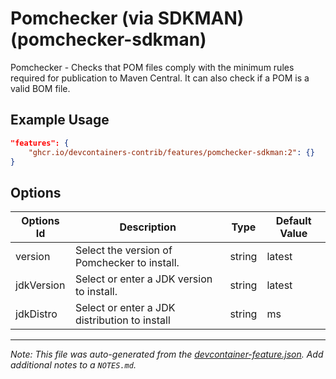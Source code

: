 

# Pomchecker (via SDKMAN) (pomchecker-sdkman)

Pomchecker - Checks that POM files comply with the minimum rules required for
publication to Maven Central. It can also check if a POM is a valid BOM file.

## Example Usage

```json
"features": {
    "ghcr.io/devcontainers-contrib/features/pomchecker-sdkman:2": {}
}
```

## Options

| Options Id | Description | Type | Default Value |
|-----|-----|-----|-----|
| version | Select the version of Pomchecker to install. | string | latest |
| jdkVersion | Select or enter a JDK version to install. | string | latest |
| jdkDistro | Select or enter a JDK distribution to install | string | ms |



---

_Note: This file was auto-generated from the [devcontainer-feature.json](https://github.com/devcontainers-contrib/features/blob/main/src/pomchecker-sdkman/devcontainer-feature.json).  Add additional notes to a `NOTES.md`._
